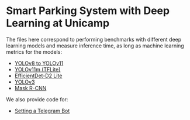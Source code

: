 # Smart Parking System with Deep Learning at Unicamp

The files here correspond to performing benchmarks with different deep learning models and measure inference time, as long as machine learning metrics for the models:
- [YOLOv8 to YOLOv11](yolov8_to_v11/README.md)
- [YOLOv11m (TFLite)](yolov11m_tflite/README.md)
- [EfficientDet-D2 Lite](efficientdet_lite/README.md)
- [YOLOv3](yolov3/README.md)
- [Mask R-CNN](maskrcnn/README.md)

We also provide code for:
- [Setting a Telegram Bot](botREADME.md)